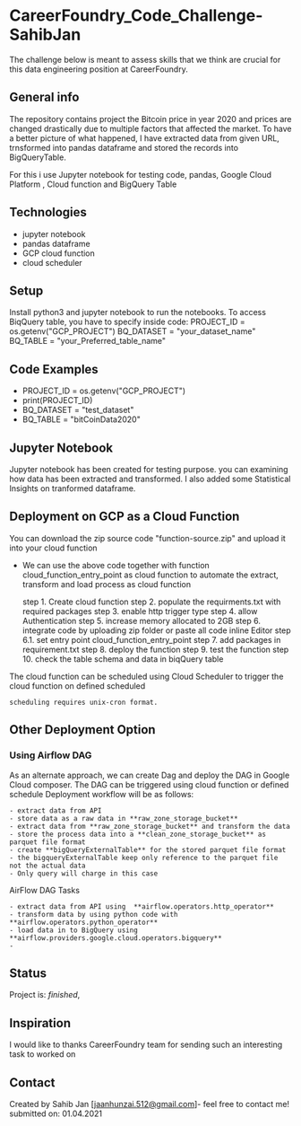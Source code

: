 # CareerFoundry_Code_Challenge-SahibJan

The challenge below is meant to assess skills that we think are crucial for this data engineering position at CareerFoundry.

## General info
The repository contains project the Bitcoin price in year 2020 and prices are changed drastically due to multiple factors that affected
the market. To have a better picture of what happened, I have extracted data from given URL, trnsformed into pandas dataframe and stored the records into BigQueryTable.

For this i use Jupyter notebook for testing code, pandas, Google Cloud Platform , Cloud function and BigQuery Table


## Technologies
* jupyter notebook
* pandas dataframe
* GCP cloud function 
* cloud scheduler 

## Setup
Install python3 and jupyter notebook to run the notebooks. To access BiqQuery table, you have to specify inside code: 
    PROJECT_ID = os.getenv("GCP_PROJECT")
    BQ_DATASET = "your_dataset_name"
    BQ_TABLE = "your_Preferred_table_name"


## Code Examples
- PROJECT_ID = os.getenv("GCP_PROJECT")
- print(PROJECT_ID)
- BQ_DATASET = "test_dataset"
- BQ_TABLE = "bitCoinData2020"

## Jupyter Notebook
Jupyter notebook has been created for testing purpose. you can examining how data has been extracted and transformed. I also added some Statistical Insights on tranformed dataframe.

## Deployment on GCP as a Cloud Function 
You can download the zip source code "function-source.zip" and upload it into your cloud function 

* We can use the above code together with function cloud_function_entry_point as cloud function to automate the extract, transform and load process as cloud function

    step 1. Create cloud function
    step 2. populate the requirments.txt with required packages
    step 3. enable http trigger type
    step 4. allow Authentication
    step 5. increase memory allocated to 2GB
    step 6. integrate code by uploading zip folder or paste all code inline Editor
        step 6.1. set entry point cloud_function_entry_point
    step 7. add packages in requirement.txt
    step 8. deploy the function
    step 9. test the function
    step 10. check the table schema and data in biqQuery table

The cloud function can be scheduled using Cloud Scheduler to trigger the cloud function on defined scheduled

    scheduling requires unix-cron format.
    
##  Other Deployment Option

### Using Airflow DAG

As an alternate approach, we can create Dag and deploy the DAG in Google Cloud composer. The DAG can be triggered using cloud function or defined schedule
Deployment workflow will be as follows:

    - extract data from API
    - store data as a raw data in **raw_zone_storage_bucket**
    - extract data from **raw_zone_storage_bucket** and transform the data
    - store the process data into a **clean_zone_storage_bucket** as parquet file format
    - create **bigQueryExternalTable** for the stored parquet file format
    - the bigqueryExternalTable keep only reference to the parquet file not the actual data
    - Only query will charge in this case

AirFlow DAG Tasks

    - extract data from API using  **airflow.operators.http_operator**
    - transform data by using python code with  **airflow.operators.python_operator**
    - load data in to BigQuery using **airflow.providers.google.cloud.operators.bigquery**
    - 
## Status
Project is: _finished_, 

## Inspiration
I would like to thanks CareerFoundry team for sending such an interesting task to worked on

## Contact
Created by Sahib Jan [jaanhunzai.512@gmail.com]- feel free to contact me!
submitted on: 01.04.2021

